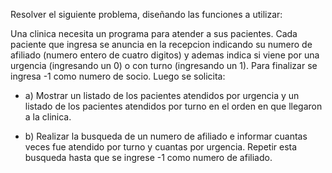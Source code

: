 Resolver el siguiente problema, diseñando las funciones a utilizar:

Una clinica necesita un programa para atender a sus pacientes. Cada paciente que ingresa se anuncia en la recepcion indicando su numero de afiliado (numero entero de cuatro digitos) y ademas indica si viene por una urgencia (ingresando un 0) o con turno (ingresando un 1). Para finalizar se ingresa -1 como numero de socio. Luego se solicita:

- a) Mostrar un listado de los pacientes atendidos por urgencia y un listado de los pacientes atendidos por turno en el orden en que llegaron a la clinica.

- b) Realizar la busqueda de un numero de afiliado e informar cuantas veces fue atendido por turno y cuantas por urgencia. Repetir esta busqueda hasta que se ingrese -1 como numero de afiliado.
